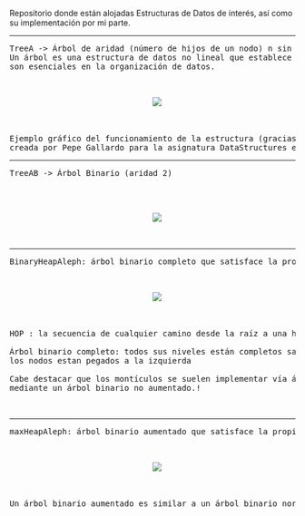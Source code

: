 Repositorio donde están alojadas Estructuras de Datos de interés, así como su implementación por mi parte.

-------------------------------------------------------------------------------------------------------------------------

<pre>
TreeA -> Árbol de aridad (número de hijos de un nodo) n sin ninguna restricción. 
Un árbol es una estructura de datos no lineal que establece una relación jerárquica entre sus objetos; 
son esenciales en la organización de datos.

<p align="center">
  <img src="https://user-images.githubusercontent.com/91496152/152160292-4db9db7d-ba28-4b70-9125-d9cd003f190f.png" />
</p>

Ejemplo gráfico del funcionamiento de la estructura (gracias a la clase "DrawTree.hs",
creada por Pepe Gallardo para la asignatura DataStructures en la Universidad de Málaga)
</pre>

-------------------------------------------------------------------------------------------------------------------------

<pre>
TreeAB -> Árbol Binario (aridad 2)


<p align="center">
  <img src="https://user-images.githubusercontent.com/91496152/152164088-18a47abc-d92c-4b69-8d08-e778a8e935c7.svg" />
</p>
</pre>

-------------------------------------------------------------------------------------------------------------------------

<pre>
BinaryHeapAleph: árbol binario completo que satisface la propiedad HOP.

<p align="center">
  <img src="https://user-images.githubusercontent.com/91496152/152165042-6bac903c-e166-4652-a53c-c545d0cdfd0c.svg" />
</p>

HOP : la secuencia de cualquier camino desde la raíz a una hoja siempre es ascendente

Árbol binario completo: todos sus niveles están completos salvo el último, en el cual todos 
los nodos estan pegados a la izquierda

Cabe destacar que los montículos se suelen implementar vía árboles binarios completos; en este caso está implementado 
mediante un árbol binario no aumentado.!


</pre>

-------------------------------------------------------------------------------------------------------------------------

<pre>
maxHeapAleph: árbol binario aumentado que satisface la propiedad HOP

<p align="center">
  <img src="https://user-images.githubusercontent.com/91496152/152341904-73af841b-d892-4f9d-9e40-1941351c4ea7.svg" />
</p>

Un árbol binario aumentado es similar a un árbol binario normal, solo que en cada nodo se almacena también su peso
</pre>


